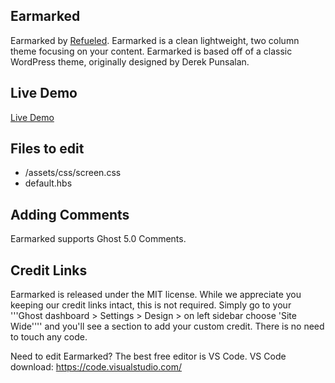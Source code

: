 ## Earmarked

Earmarked by [Refueled](http://refueled.net).
Earmarked is a clean lightweight, two column theme focusing on your content. Earmarked is based off of a classic WordPress theme, originally designed by Derek Punsalan.

## Live Demo
[Live Demo](https://earmarked.refueled.link)

## Files to edit

 * /assets/css/screen.css
 * default.hbs

## Adding Comments

Earmarked supports Ghost 5.0 Comments.

## Credit Links
Earmarked is released under the MIT license. While we appreciate you keeping our credit links intact, this is not required. Simply go to your '''Ghost dashboard > Settings > Design > on left sidebar choose 'Site Wide'''' and you'll see a section to add your custom credit. There is no need to touch any code.

Need to edit Earmarked? The best free editor is VS Code. VS Code download:
https://code.visualstudio.com/